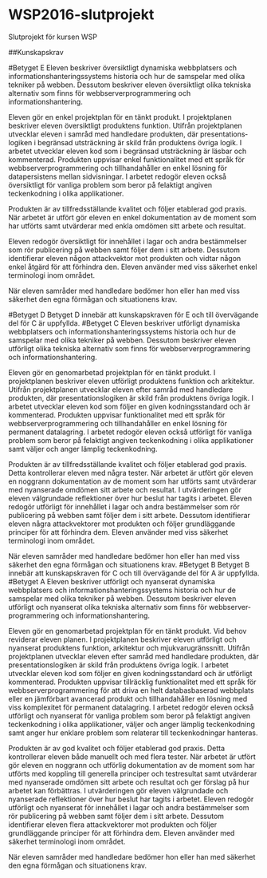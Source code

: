 # WSP2016-slutprojekt
Slutprojekt för kursen WSP


##Kunskapskrav

#Betyget E
Eleven beskriver översiktligt dynamiska webbplatsers och informations­hanterings­systems historia och hur de samspelar med olika tekniker på webben. Dessutom beskriver eleven översiktligt olika tekniska alternativ som finns för webbserver­programmering och informationshantering.

Eleven gör en enkel projektplan för en tänkt produkt. I projektplanen beskriver eleven översiktligt produktens funktion. Utifrån projektplanen utvecklar eleven i samråd med handledare produkten, där presentations­logiken i begränsad utsträckning är skild från produktens övriga logik. I arbetet utvecklar eleven kod som i begränsad utsträckning är läsbar och kommenterad. Produkten uppvisar enkel funktionalitet med ett språk för webbserver­programmering och tillhandahåller en enkel lösning för datapersistens mellan sidvisningar. I arbetet redogör eleven också översiktligt för vanliga problem som beror på felaktigt angiven teckenkodning i olika applikationer.

Produkten är av tillfredsställande kvalitet och följer etablerad god praxis.
När arbetet är utfört gör eleven en enkel dokumentation av de moment som har utförts samt utvärderar med enkla omdömen sitt arbete och resultat.

Eleven redogör översiktligt för innehållet i lagar och andra bestämmelser som rör publicering på webben samt följer dem i sitt arbete. Dessutom identifierar eleven någon attackvektor mot produkten och vidtar någon enkel åtgärd för att förhindra den.
Eleven använder med viss säkerhet enkel terminologi inom området.

När eleven samråder med handledare bedömer hon eller han med viss säkerhet den egna förmågan och situationens krav.

#Betyget D
Betyget D innebär att kunskapskraven för E och till övervägande del för C är uppfyllda.
#Betyget C
Eleven beskriver utförligt dynamiska webbplatsers och informations­hanterings­systems historia och hur de samspelar med olika tekniker på webben. Dessutom beskriver eleven utförligt olika tekniska alternativ som finns för webbserver­programmering och informationshantering.

Eleven gör en genomarbetad projektplan för en tänkt produkt. I projektplanen beskriver eleven utförligt produktens funktion och arkitektur. Utifrån projektplanen utvecklar eleven efter samråd med handledare produkten, där presentations­logiken är skild från produktens övriga logik. I arbetet utvecklar eleven kod som följer en given kodningsstandard och är kommenterad. Produkten uppvisar funktionalitet med ett språk för webbserver­programmering och tillhandahåller en enkel lösning för permanent datalagring. I arbetet redogör eleven också utförligt för vanliga problem som beror på felaktigt angiven teckenkodning i olika applikationer samt väljer och anger lämplig teckenkodning.

Produkten är av tillfredsställande kvalitet och följer etablerad god praxis. Detta kontrollerar eleven med några tester.
När arbetet är utfört gör eleven en noggrann dokumentation av de moment som har utförts samt utvärderar med nyanserade omdömen sitt arbete och resultat. I utvärderingen gör eleven välgrundade reflektioner över hur beslut har tagits i arbetet.
Eleven redogör utförligt för innehållet i lagar och andra bestämmelser som rör publicering på webben samt följer dem i sitt arbete. Dessutom identifierar eleven några attackvektorer mot produkten och följer grundläggande principer för att förhindra dem.
Eleven använder med viss säkerhet terminologi inom området.

När eleven samråder med handledare bedömer hon eller han med viss säkerhet den egna förmågan och situationens krav.
#Betyget B
Betyget B innebär att kunskapskraven för C och till övervägande del för A är uppfyllda.
#Betyget A
Eleven beskriver utförligt och nyanserat dynamiska webbplatsers och informations­hanterings­systems historia och hur de samspelar med olika tekniker på webben. Dessutom beskriver eleven utförligt och nyanserat olika tekniska alternativ som finns för webbserver­programmering och informationshantering.

Eleven gör en genomarbetad projektplan för en tänkt produkt. Vid behov reviderar eleven planen. I projektplanen beskriver eleven utförligt och nyanserat produktens funktion, arkitektur och mjukvarugränssnitt. Utifrån projektplanen utvecklar eleven efter samråd med handledare produkten, där presentations­logiken är skild från produktens övriga logik. I arbetet utvecklar eleven kod som följer en given kodningsstandard och är utförligt kommenterad. Produkten uppvisar tillräcklig funktionalitet med ett språk för webbserver­programmering för att driva en helt databas­baserad webbplats eller en jämförbart avancerad produkt och tillhandahåller en lösning med viss komplexitet för permanent datalagring. I arbetet redogör eleven också utförligt och nyanserat för vanliga problem som beror på felaktigt angiven teckenkodning i olika applikationer, väljer och anger lämplig teckenkodning samt anger hur enklare problem som relaterar till teckenkodningar hanteras.

Produkten är av god kvalitet och följer etablerad god praxis. Detta kontrollerar eleven både manuellt och med flera tester.
När arbetet är utfört gör eleven en noggrann och utförlig dokumentation av de moment som har utförts med koppling till generella principer och testresultat samt utvärderar med nyanserade omdömen sitt arbete och resultat och ger förslag på hur arbetet kan förbättras. I utvärderingen gör eleven välgrundade och nyanserade reflektioner över hur beslut har tagits i arbetet.
Eleven redogör utförligt och nyanserat för innehållet i lagar och andra bestämmelser som rör publicering på webben samt följer dem i sitt arbete. Dessutom identifierar eleven flera attackvektorer mot produkten och följer grundläggande principer för att förhindra dem.
Eleven använder med säkerhet terminologi inom området.

När eleven samråder med handledare bedömer hon eller han med säkerhet den egna förmågan och situationens krav.
